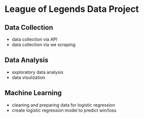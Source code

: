 # League of Legends Data Project

## Data Collection
- data collection via API
- data collection via we scraping

## Data Analysis
- exploratory data analysis
- data visulization

## Machine Learning
- cleaning and preparing data for logistic regression
- create logistic regression model to predict win/loss
